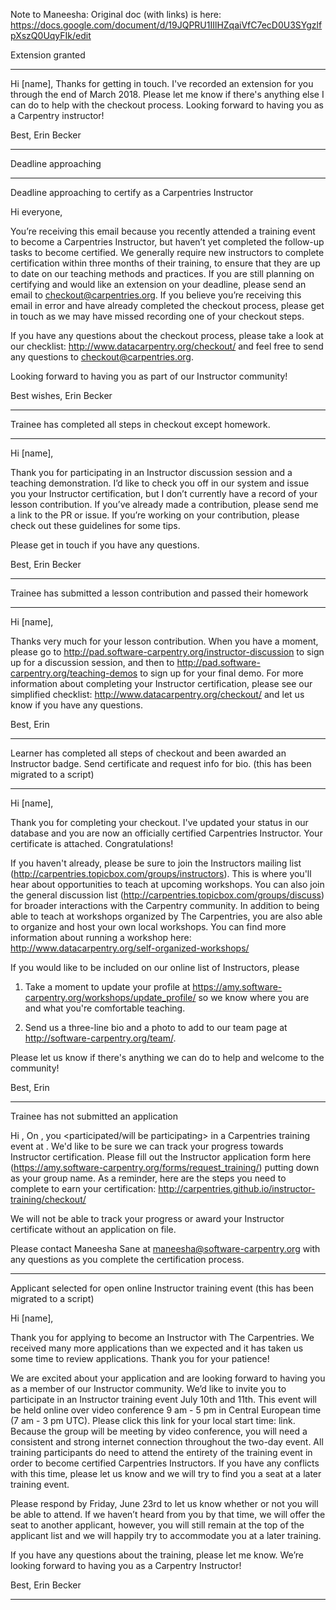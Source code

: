 Note to Maneesha: Original doc (with links) is here: https://docs.google.com/document/d/19JQPRU1IIlHZqaiVfC7ecD0U3SYgzlfpXszQ0UqyFIk/edit



Extension granted
________________________________________________________________________________________

Hi [name],
Thanks for getting in touch. I've recorded an extension for you through the end of March 2018. Please let me know if there's anything else I can do to help with the checkout process. Looking forward to having you as a Carpentry instructor!

Best,
Erin Becker
________________________________________________________________________________________

Deadline approaching
________________________________________________________________________________________
Deadline approaching to certify as a Carpentries Instructor

Hi everyone,

You’re receiving this email because you recently attended a training event to become a Carpentries Instructor, but haven’t yet completed the follow-up tasks to become certified. We generally require new instructors to complete certification within three months of their training, to ensure that they are up to date on our teaching methods and practices. If you are still planning on certifying and would like an extension on your deadline, please send an email to checkout@carpentries.org. If you believe you’re receiving this email in error and have already completed the checkout process, please get in touch as we may have missed recording one of your checkout steps.

If you have any questions about the checkout process, please take a look at our checklist: http://www.datacarpentry.org/checkout/ and feel free to send any questions to checkout@carpentries.org.

Looking forward to having you as part of our Instructor community!

Best wishes,
Erin Becker

________________________________________________________________________________________

Trainee has completed all steps in checkout except homework. 
________________________________________________________________________________________

Hi [name],

Thank you for participating in an Instructor discussion session and a teaching demonstration. I’d like to check you off in our system and issue you your Instructor certification, but I don’t currently have a record of your lesson contribution. If you’ve already made a contribution, please send me a link to the PR or issue. If you’re working on your contribution, please check out these guidelines for some tips.

Please get in touch if you have any questions.

Best,
Erin Becker

________________________________________________________________________________________

Trainee has submitted a lesson contribution and passed their homework
________________________________________________________________________________________

Hi [name],

Thanks very much for your lesson contribution. When you have a moment, please go to http://pad.software-carpentry.org/instructor-discussion to sign up for a discussion session, and then to http://pad.software-carpentry.org/teaching-demos to sign up for your final demo. For more information about completing your Instructor certification, please see our simplified checklist: http://www.datacarpentry.org/checkout/ and let us know if you have any questions.

Best, 
Erin
________________________________________________________________________________________

Learner has completed all steps of checkout and been awarded an Instructor badge. Send certificate and request info for bio. (this has been migrated to a script)
________________________________________________________________________________________


Hi [name],

Thank you for completing your checkout. I've updated your status in our database and you are now an officially certified Carpentries Instructor. Your certificate is attached. Congratulations!

If you haven't already, please be sure to join the Instructors mailing list (http://carpentries.topicbox.com/groups/instructors). This is where you'll hear about opportunities to teach at upcoming workshops. You can also join the general discussion list (http://carpentries.topicbox.com/groups/discuss) for broader interactions with the Carpentry community. In addition to being able to teach at workshops organized by The Carpentries, you are also able to organize and host your own local workshops. You can find more information about running a workshop here: http://www.datacarpentry.org/self-organized-workshops/

If you would like to be included on our online list of Instructors, please 

1.  Take a moment to update your profile at https://amy.software-carpentry.org/workshops/update_profile/ so we know where you are and what you're comfortable teaching.

2.  Send us a three-line bio and a photo to add to our team page at http://software-carpentry.org/team/.

Please let us know if there's anything we can do to help and welcome to the community!

Best,
Erin
________________________________________________________________________________________


Trainee has not submitted an application

Hi <name>,
On <dates>, you <participated/will be participating> in a Carpentries training event at <site name or online>.  We'd like to be sure we can track your progress towards Instructor certification.  Please fill out the Instructor application form here (https://amy.software-carpentry.org/forms/request_training/) putting down <group code> as your group name.  As a reminder, here are the steps you need to complete to earn your certification: http://carpentries.github.io/instructor-training/checkout/

We will not be able to track your progress or award your Instructor certificate without an application on file.

Please contact Maneesha Sane at maneesha@software-carpentry.org with any questions as you complete the certification process.


------------------------------------------------------------------------------------------------
Applicant selected for open online Instructor training event (this has been migrated to a script)

Hi [name],

Thank you for applying to become an Instructor with The Carpentries. We received many more applications than we expected and it has taken us some time to review applications. Thank you for your patience!

We are excited about your application and are looking forward to having you as a member of our Instructor community. We’d like to invite you to participate in an Instructor training event July 10th and 11th. This event will be held online over video conference 9 am - 5 pm in Central European time (7 am - 3 pm UTC). Please click this link for your local start time: link. Because the group will be meeting by video conference, you will need a consistent and strong internet connection throughout the two-day event. All training participants do need to attend the entirety of the training event in order to become certified Carpentries Instructors. If you have any conflicts with this time, please let us know and we will try to find you a seat at a later training event.

Please respond by Friday, June 23rd to let us know whether or not you will be able to attend. If we haven’t heard from you by that time, we will offer the seat to another applicant, however, you will still remain at the top of the applicant list and we will happily try to accommodate you at a later training.

If you have any questions about the training, please let me know. We’re looking forward to having you as a Carpentry Instructor!

Best,
Erin Becker

___________________________________________________________________________
